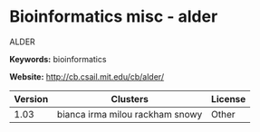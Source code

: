 # Bioinformatics misc - alder

ALDER

**Keywords:** bioinformatics

**Website:** <http://cb.csail.mit.edu/cb/alder/>

| Version | Clusters | License |
| ------- | -------- | ------- |
| 1.03 | bianca irma milou rackham snowy | Other |

